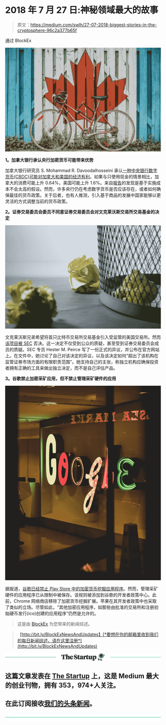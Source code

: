 # 2018 年 7 月 27 日:神秘领域最大的故事

> 原文：<https://medium.com/swlh/27-07-2018-biggest-stories-in-the-cryptosphere-96c2a377b65f>

通过 BlockEx

![](img/c4603738f3c362a84a04ee65a5406077.png)

**1。加拿大银行承认央行加密货币可能带来优势**

加拿大银行研究员 S. Mohammad R. Davoodalhosseini 承认[一种中央银行数字货币(CBDC)可能对加拿大和美国的经济有利](https://www.coindesk.com/central-bank-crypto-could-bring-economic-gains-bank-of-canada-paper/)。如果与只使用现金的情景相比，加拿大的消费可能上升 0.64%，美国可能上升 1.6%。来自[报告](https://www.bankofcanada.ca/wp-content/uploads/2018/07/swp2018-36.pdf)的发现是基于实施成本不会太高的假设。然而，许多央行仍在考虑数字货币是否应该存在，或者如何确保最佳的货币政策。关于后者，也有人推测，引入基于商品的发展中国家能够以更灵活的方式调整当前的货币政策。

**2。证券交易委员会委员不同意证券交易委员会对文克莱沃斯交易所交易基金的决定**

![](img/6947ec7617d27a85d9cc653112768a38.png)

文克莱沃斯兄弟希望将首只比特币交易所交易基金引入受监管的美国交易所。然而[该项目被 SEC](https://www.ccn.com/sec-commissioner-disagrees-with-agencys-winklevoss-bitcoin-etf-rejection/) 否决。这一决定不仅受到公众的质疑，甚至受到证券交易委员会成员的质疑。SEC 专员 Hester M. Peirce 写了一份正式的异议，并公布在官方网站上。在文件中，她讨论了自己对该决定的异议，以及该决定如何“超出了该机构在监管证券市场方面的有限职责范围”。她支持自己的主张，称独立机构应确保投资者拥有正确的工具来做出独立决定，而不是自己评估产品。

**3。谷歌禁止加密采矿应用，但不禁止管理采矿硬件的应用**

![](img/0a19abda1a2f4c586343ad012c3eccf3.png)

据报道，[谷歌已经禁止 Play Store 中的加密货币挖掘应用程序](https://thenextweb.com/hardfork/2018/07/27/google-bans-cryptocurrency-miners/)。然而，管理采矿硬件的应用程序已从限制中被保存。该规则被添加到谷歌的开发者政策中心。此前，Chrome 网络商店移除了加密货币挖掘扩展。苹果在其开发者政策中也采取了类似的立场。尽管如此，“其他加密应用程序，如那些由批准的交易所和注册初始硬币发行(ico)创建的应用程序”仍然是允许的。

> 这是由 [BlockEx](http://bit.ly/BlockEx_) 为您带来的新闻综述。

> 【http://bit.ly/BlockExNewsAndUpdates】[*要想在你的邮箱里收到我们的每日新闻综述，请在这里注册*](http://bit.ly/BlockExNewsAndUpdates)

[![](img/308a8d84fb9b2fab43d66c117fcc4bb4.png)](https://medium.com/swlh)

## 这篇文章发表在 [The Startup](https://medium.com/swlh) 上，这是 Medium 最大的创业刊物，拥有 353，974+人关注。

## 在此订阅接收[我们的头条新闻](http://growthsupply.com/the-startup-newsletter/)。

[![](img/b0164736ea17a63403e660de5dedf91a.png)](https://medium.com/swlh)